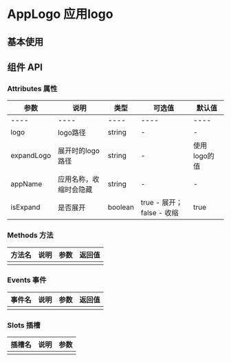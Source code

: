 
# AppLogo 应用logo

## 基本使用

<preview path="../demos/app-logo/app-logo-1.vue" title="基本使用" description=" "></preview>

## 组件 API

### Attributes 属性

| 参数 | 说明 | 类型 | 可选值 | 默认值 |
|  ----  | ----  | ----  | ----  | ----  |
|  ----  | ----  | ----  | ----  | ----  |
| logo | logo路径 | string | - | - |
| expandLogo | 展开时的logo路径 | string | - | 使用logo的值 |
| appName | 应用名称，收缩时会隐藏 | string | - | - |
| isExpand | 是否展开 | boolean | true - 展开；false - 收缩 | true |

### Methods 方法

| 方法名 | 说明 | 参数 | 返回值 |
|  ----  | ----  | ----  | ----  |
|  |  |  |  |

### Events 事件

| 事件名 | 说明 | 参数 | 返回值 |
|  ----  | ----  | ----  | ----  |
|  |  |  |  |

### Slots 插槽

| 插槽名 | 说明 | 参数 |
|  ----  | ----  | ----  |
|  |  |  |
